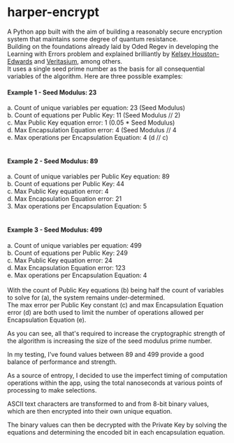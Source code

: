 # harper-encrypt
A Python app built with the aim of building a reasonably secure encryption system that maintains some degree of quantum resistance.
<br/>
Building on the foundations already laid by Oded Regev in developing the Learning with Errors problem and explained brilliantly by [Kelsey Houston-Edwards](https://youtu.be/K026C5YaB3A) and [Veritasium](https://youtu.be/-UrdExQW0cs), among others.
<br/>
It uses a single seed prime number as the basis for all consequential variables of the algorithm.
Here are three possible examples:
<br/>
#### Example 1 - Seed Modulus: 23<br/>
a. Count of unique variables per equation: 23 (Seed Modulus)<br/>
b. Count of equations per Public Key: 11 (Seed Modulus // 2)<br/>
c. Max Public Key equation error: 1 (0.05 * Seed Modulus)<br/>
d. Max Encapsulation Equation error: 4 (Seed Modulus // 4<br/>
e. Max operations per Encapsulation Equation: 4 (d // c)<br/>
<br/>
#### Example 2 - Seed Modulus: 89<br/>
a. Count of unique variables per Public Key equation: 89<br/>
b. Count of equations per Public Key: 44<br/>
c. Max Public Key equation error: 4<br/>
d. Max Encapsulation Equation error: 21<br/>
3. Max operations per Encapsulation Equation: 5<br/>
<br/>
#### Example 3 - Seed Modulus: 499<br/>
a. Count of unique variables per equation: 499<br/>
b. Count of equations per Public Key: 249<br/>
c. Max Public Key equation error: 24<br/>
d. Max Encapsulation Equation error: 123<br/>
e. Max operations per Encapsulation Equation: 4<br/>
<br/>
With the count of Public Key equations (b) being half the count of variables to solve for (a), the system remains under-determined.
<br/>
The max error per Public Key constant (c) and max Encapsulation Equation error (d) are both used to limit the number of operations allowed per Encapsulation Equation (e).

As you can see, all that's required to increase the cryptographic strength of the algorithm is increasing the size of the seed modulus prime number.

In my testing, I've found values between 89 and 499 provide a good balance of performance and strength.

As a source of entropy, I decided to use the imperfect timing of computation operations within the app, using the total nanoseconds at various points of processing to make selections.

ASCII text characters are transformed to and from 8-bit binary values, which are then encrypted into their own unique equation.

The binary values can then be decrypted with the Private Key by solving the equations and determining the encoded bit in each encapsulation equation.
